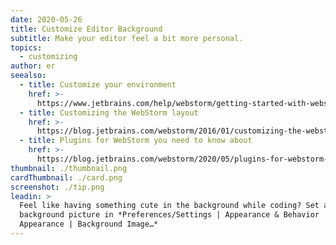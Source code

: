 ```yaml
---
date: 2020-05-26
title: Customize Editor Background
subtitle: Make your editor feel a bit more personal.
topics:
  - customizing
author: er
seealso:
  - title: Customize your environment
    href: >-
      https://www.jetbrains.com/help/webstorm/getting-started-with-webstorm.html#ws_getting_started_customize_your_environment
  - title: Customizing the WebStorm layout
    href: >-
      https://blog.jetbrains.com/webstorm/2016/01/customizing-the-webstorm-layout/
  - title: Plugins for WebStorm you need to know about
    href: >-
      https://blog.jetbrains.com/webstorm/2020/05/plugins-for-webstorm-you-need-to-know-about/
thumbnail: ./thumbnail.png
cardThumbnail: ./card.png
screenshot: ./tip.png
leadin: >
  Feel like having something cute in the background while coding? Set a custom
  background picture in *Preferences/Settings | Appearance & Behavior | 
  Appearance | Background Image…*
---
```


